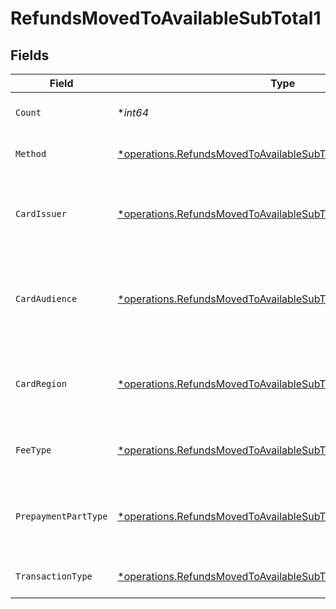 # RefundsMovedToAvailableSubTotal1


## Fields

| Field                                                                                                                                           | Type                                                                                                                                            | Required                                                                                                                                        | Description                                                                                                                                     | Example                                                                                                                                         |
| ----------------------------------------------------------------------------------------------------------------------------------------------- | ----------------------------------------------------------------------------------------------------------------------------------------------- | ----------------------------------------------------------------------------------------------------------------------------------------------- | ----------------------------------------------------------------------------------------------------------------------------------------------- | ----------------------------------------------------------------------------------------------------------------------------------------------- |
| `Count`                                                                                                                                         | **int64*                                                                                                                                        | :heavy_minus_sign:                                                                                                                              | Number of transactions of this type                                                                                                             | 50                                                                                                                                              |
| `Method`                                                                                                                                        | [*operations.RefundsMovedToAvailableSubTotalMethod1](../../models/operations/refundsmovedtoavailablesubtotalmethod1.md)                         | :heavy_minus_sign:                                                                                                                              | Payment type of the transactions                                                                                                                | creditcard                                                                                                                                      |
| `CardIssuer`                                                                                                                                    | [*operations.RefundsMovedToAvailableSubTotalCardIssuer1](../../models/operations/refundsmovedtoavailablesubtotalcardissuer1.md)                 | :heavy_minus_sign:                                                                                                                              | In case of payments transactions with card, the card issuer will be available                                                                   | amex                                                                                                                                            |
| `CardAudience`                                                                                                                                  | [*operations.RefundsMovedToAvailableSubTotalCardAudience1](../../models/operations/refundsmovedtoavailablesubtotalcardaudience1.md)             | :heavy_minus_sign:                                                                                                                              | In case of payments trnsactions with card, the card audience will be available.                                                                 | other                                                                                                                                           |
| `CardRegion`                                                                                                                                    | [*operations.RefundsMovedToAvailableSubTotalCardRegion1](../../models/operations/refundsmovedtoavailablesubtotalcardregion1.md)                 | :heavy_minus_sign:                                                                                                                              | In case of payments transactions with card, the card region will be available.                                                                  | domestic                                                                                                                                        |
| `FeeType`                                                                                                                                       | [*operations.RefundsMovedToAvailableSubTotalFeeType1](../../models/operations/refundsmovedtoavailablesubtotalfeetype1.md)                       | :heavy_minus_sign:                                                                                                                              | Present when the transaction represents a fee.                                                                                                  | payment-fee                                                                                                                                     |
| `PrepaymentPartType`                                                                                                                            | [*operations.RefundsMovedToAvailableSubTotalPrepaymentPartType1](../../models/operations/refundsmovedtoavailablesubtotalprepaymentparttype1.md) | :heavy_minus_sign:                                                                                                                              | Prepayment part: fee itself, reimbursement, discount, VAT or rounding compensation.                                                             | fee                                                                                                                                             |
| `TransactionType`                                                                                                                               | [*operations.RefundsMovedToAvailableSubTotalTransactionType1](../../models/operations/refundsmovedtoavailablesubtotaltransactiontype1.md)       | :heavy_minus_sign:                                                                                                                              | Represents the transaction type                                                                                                                 | payment                                                                                                                                         |